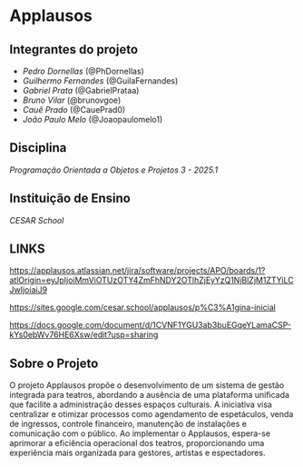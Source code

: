 

# Applausos

## Integrantes do projeto
-  *Pedro Dornellas* (@PhDornellas)
-  *Guilhermo Fernandes* (@GuilaFernandes)
-  *Gabriel Prata* (@GabrielPrataa)
-  *Bruno Vilar* (@brunovgoe)
-  *Cauê Prado* (@CauePrad0)
-  *João Paulo Melo* (@Joaopaulomelo1)

##  Disciplina
 *Programação Orientada a Objetos e Projetos 3 - 2025.1*

##  Instituição de Ensino
 *CESAR School*

##  LINKS
https://applausos.atlassian.net/jira/software/projects/APO/boards/1?atlOrigin=eyJpIjoiMmViOTUzOTY4ZmFhNDY2OTlhZjEyYzQ1NjBlZjM1ZTYiLCJwIjoiaiJ9


https://sites.google.com/cesar.school/applausos/p%C3%A1gina-inicial


https://docs.google.com/document/d/1CVNF1YGU3ab3buEGqeYLamaCSP-kYs0ebWv76HE6Xsw/edit?usp=sharing


##  Sobre o Projeto
O projeto Applausos propõe o desenvolvimento de um sistema de gestão integrada para teatros, abordando a ausência de uma plataforma unificada que facilite a administração desses espaços culturais. A iniciativa visa centralizar e otimizar processos como agendamento de espetáculos, venda de ingressos, controle financeiro, manutenção de instalações e comunicação com o público. Ao implementar o Applausos, espera-se aprimorar a eficiência operacional dos teatros, proporcionando uma experiência mais organizada para gestores, artistas e espectadores.
